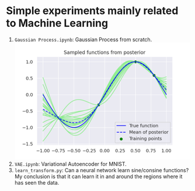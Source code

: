 # Simple experiments mainly related to Machine Learning

1. `Gaussian Process.ipynb`: Gaussian Process from scratch.
![GP Plot](figures/gp.png)
1. `VAE.ipynb`: Variational Autoencoder for MNIST.
1. `learn_transform.py`: Can a neural network learn sine/consine functions? My conclusion is that it can learn it in and around the regions where it has seen the data.